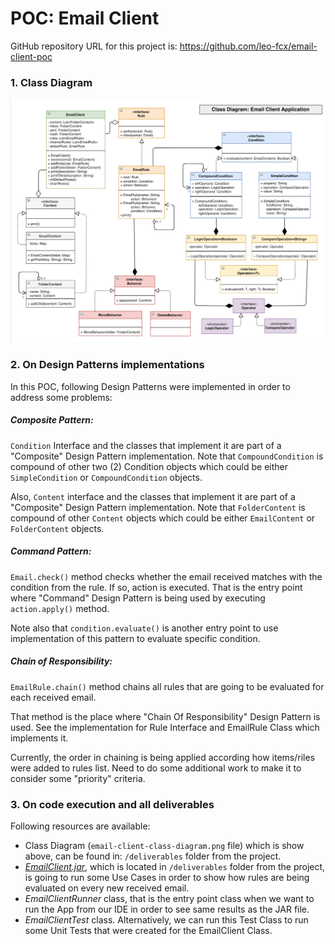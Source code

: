 # POC: Email Client

GitHub repository URL for this project is: https://github.com/leo-fcx/email-client-poc

### 1. Class Diagram

![alt tag](https://raw.githubusercontent.com/leo-fcx/email-client-poc/master/deliverables/email-client-class-diagram.png)

### 2. On Design Patterns implementations

In this POC, following Design Patterns were implemented in order to address some problems:

##### Composite Pattern:   
`Condition` Interface and the classes that implement it are part of a "Composite" Design Pattern implementation. Note that `CompoundCondition` is compound of other two (2) Condition objects which could be either `SimpleCondition` or `CompoundCondition` objects.

Also, `Content` interface and the classes that implement it are part of a "Composite" Design Pattern implementation. Note that `FolderContent` is compound of other `Content` objects which could be either `EmailContent` or `FolderContent` objects.

##### Command Pattern:
`Email.check()` method checks whether the email received matches with the condition from the rule. If so, action is executed. That is the entry point where "Command" Design Pattern is being used by executing `action.apply()`
method.

Note also that `condition.evaluate()` is another entry point to use implementation of this pattern to evaluate specific condition.

   
##### Chain of Responsibility:   
`EmailRule.chain()` method chains all rules that are going to be evaluated for each received email.

That method is the place where "Chain Of Responsibility" Design Pattern is used. See the implementation for Rule Interface and EmailRule Class which implements it.

Currently, the order in chaining is being applied according how items/riles were added to rules list. Need to do some additional work to make it to consider some "priority" criteria.
 
### 3. On code execution and all deliverables

Following resources are available:
- Class Diagram (`email-client-class-diagram.png` file) which is show above, can be found in: `/deliverables` folder from the project.
- [_EmailClient.jar_](https://github.com/leo-fcx/email-client-poc/raw/master/deliverables/EmailClient.jar), which is located in `/deliverables` folder from the project, is going to run some Use Cases in order to show how rules are being evaluated on every new received email.
- _EmailClientRunner_ class, that is the entry point class when we want to run the App from our IDE in order to see same results as the JAR file.
- _EmailClientTest_ class. Alternatively, we can run this Test Class to run some Unit Tests that were created for the EmailClient Class.  
